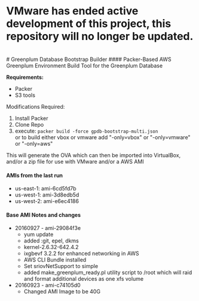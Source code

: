 <h1> VMware has ended active development of this project, this repository will no longer be updated.</h1><br># Greenplum Database Bootstrap Builder
#### Packer-Based AWS Greenplum Environment Build Tool for the Greenplum Database

**Requirements:**  

* Packer  
* S3 tools  

Modifications Required:  
			
1. Install Packer  
2. Clone Repo  
4. execute: `packer build -force gpdb-bootstrap-multi.json`  
  or to build either vbox or vmware add "-only=vbox" or "-only=vmware" or "-only=aws"

This will generate the OVA which can then be imported into VirtualBox, and/or a zip file for use with VMware
and/or a AWS AMI

#### AMIs from the last run
* us-east-1: ami-6cd5fd7b
* us-west-1: ami-3d8edb5d
* us-west-2: ami-e6ec4186

#### Base AMI Notes and changes

* 20160927 - ami-29084f3e
  * yum update
  * added :git, epel, dkms
  * kernel-2.6.32-642.4.2
  * ixgbevf 3.2.2 for enhanced networking in AWS
  * AWS CLI Bundle installed
  * Set sriovNetSupport to simple
  * added make_greenplum_ready.pl utility script to /root which will raid and format additional devices as one xfs volume
* 20160923 - ami-c74105d0 
  * Changed AMI Image to be 40G
